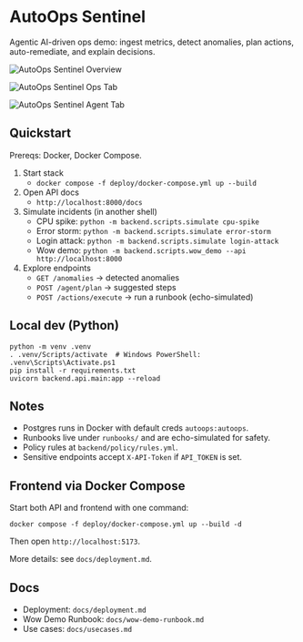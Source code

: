 # AutoOps Sentinel

Agentic AI-driven ops demo: ingest metrics, detect anomalies, plan actions, auto-remediate, and explain decisions.

![AutoOps Sentinel Overview](./aostab1.gif)

![AutoOps Sentinel Ops Tab](./aostab2.gif)

![AutoOps Sentinel Agent Tab](./aostab3.gif)

## Quickstart

Prereqs: Docker, Docker Compose.

1. Start stack
   - `docker compose -f deploy/docker-compose.yml up --build`
2. Open API docs
   - `http://localhost:8000/docs`
3. Simulate incidents (in another shell)
   - CPU spike: `python -m backend.scripts.simulate cpu-spike`
   - Error storm: `python -m backend.scripts.simulate error-storm`
   - Login attack: `python -m backend.scripts.simulate login-attack`
   - Wow demo: `python -m backend.scripts.wow_demo --api http://localhost:8000`
4. Explore endpoints
   - `GET /anomalies` → detected anomalies
   - `POST /agent/plan` → suggested steps
   - `POST /actions/execute` → run a runbook (echo-simulated)

## Local dev (Python)

```
python -m venv .venv
. .venv/Scripts/activate  # Windows PowerShell: .venv\Scripts\Activate.ps1
pip install -r requirements.txt
uvicorn backend.api.main:app --reload
```

## Notes
- Postgres runs in Docker with default creds `autoops:autoops`.
- Runbooks live under `runbooks/` and are echo-simulated for safety.
- Policy rules at `backend/policy/rules.yml`.
- Sensitive endpoints accept `X-API-Token` if `API_TOKEN` is set.

## Frontend via Docker Compose

Start both API and frontend with one command:

```
docker compose -f deploy/docker-compose.yml up --build -d
```

Then open `http://localhost:5173`.

More details: see `docs/deployment.md`.

## Docs
- Deployment: `docs/deployment.md`
- Wow Demo Runbook: `docs/wow-demo-runbook.md`
- Use cases: `docs/usecases.md`
